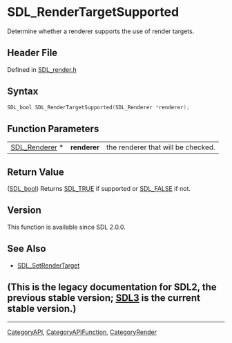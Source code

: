 # SDL_RenderTargetSupported

Determine whether a renderer supports the use of render targets.

## Header File

Defined in [SDL_render.h](https://github.com/libsdl-org/SDL/blob/SDL2/include/SDL_render.h)

## Syntax

```c
SDL_bool SDL_RenderTargetSupported(SDL_Renderer *renderer);
```

## Function Parameters

|                                |              |                                    |
| ------------------------------ | ------------ | ---------------------------------- |
| [SDL_Renderer](SDL_Renderer) * | **renderer** | the renderer that will be checked. |

## Return Value

([SDL_bool](SDL_bool)) Returns [SDL_TRUE](SDL_TRUE) if supported or
[SDL_FALSE](SDL_FALSE) if not.

## Version

This function is available since SDL 2.0.0.

## See Also

- [SDL_SetRenderTarget](SDL_SetRenderTarget)


## (This is the legacy documentation for SDL2, the previous stable version; [SDL3](https://wiki.libsdl.org/SDL3/) is the current stable version.)



----
[CategoryAPI](CategoryAPI), [CategoryAPIFunction](CategoryAPIFunction), [CategoryRender](CategoryRender)

